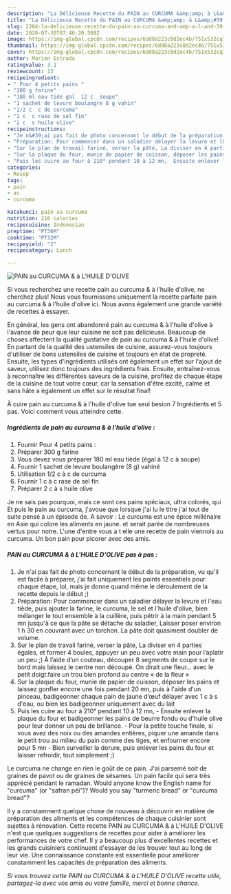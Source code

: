 ```yaml
---
description: "La Délicieuse Recette du PAIN au CURCUMA &amp;amp; à L&amp;#39;HUILE D&amp;#39;OLIVE"
title: "La Délicieuse Recette du PAIN au CURCUMA &amp;amp; à L&amp;#39;HUILE D&amp;#39;OLIVE"
slug: 2284-la-delicieuse-recette-du-pain-au-curcuma-and-amp-a-l-and-39-huile-d-and-39-olive
date: 2020-07-30T07:46:20.509Z
image: https://img-global.cpcdn.com/recipes/6dd8a223c0d2ec4b/751x532cq70/pain-au-curcuma-a-lhuile-dolive-photo-principale-de-la-recette.jpg
thumbnail: https://img-global.cpcdn.com/recipes/6dd8a223c0d2ec4b/751x532cq70/pain-au-curcuma-a-lhuile-dolive-photo-principale-de-la-recette.jpg
cover: https://img-global.cpcdn.com/recipes/6dd8a223c0d2ec4b/751x532cq70/pain-au-curcuma-a-lhuile-dolive-photo-principale-de-la-recette.jpg
author: Marion Estrada
ratingvalue: 3.1
reviewcount: 13
recipeingredient:
- " Pour 4 petits pains "
- "300 g farine"
- "180 ml eau tide gal  12 c  soupe"
- "1 sachet de levure boulangre 8 g vahin"
- "1/2 c  c de curcuma"
- "1 c  c rase de sel fin"
- "2 c  s huile olive"
recipeinstructions:
- "Je n&#39;ai pas fait de photo concernant le début de la préparation, vu qu&#39;il est facile à préparer, j&#39;ai fait uniquement les points essentiels pour chaque étape, lol, mais je donne quand même le déroulement de la recette depuis le début ;)"
- "Préparation: Pour commencer dans un saladier délayer la levure et l&#39;eau tiède, puis ajouter la farine, le curcuma, le sel et l&#39;huile d&#39;olive, bien mélanger le tout ensemble à la cuillère, puis pétrir à la main pendant 5 mn jusqu&#39;à ce que la pâte se détache du saladier, Laisser poser environ 1 h 30 en couvrant avec un torchon. La pâte doit quasiment doubler de volume."
- "Sur le plan de travail fariné, verser la pâte, La diviser en 4 parties égales, et former 4 boules, appuyer un peu avec votre main pour l’aplatir un peu ;) À l’aide d’un couteau, découper 8 segments de coupe sur le bord mais laissez le centre non découpé. On dirait une fleur… avec le petit doigt.faire un trou bien profond au centre « de la fleur »"
- "Sur la plaque du four, munie de papier de cuisson, déposer les pains et laissez gonfler encore une fois pendant 20 mn, puis à l&#39;aide d&#39;un pinceau, badigeonner chaque pain de jaune d’œuf délayer avec 1 c à s d&#39;eau, ou bien les badigeonner uniquement avec du lait"
- "Puis les cuire au four à 210° pendant 10 à 12 mn,  Ensuite enlever la plaque du four et badigeonner les pains de beurre fondu ou d&#39;huile olive pour leur donner un peu de brillance.  Pour la petite touche finale, si vous avez des noix ou des amandes entières, piquer une amande dans le petit trou au milieu du pain comme des tiges, et enfourner encore pour 5 mn Bien surveiller la dorure, puis enlever les pains du four et laisser refroidir, tout simplement ;)"
categories:
- Resep
tags:
- pain
- au
- curcuma

katakunci: pain au curcuma 
nutrition: 216 calories
recipecuisine: Indonesian
preptime: "PT36M"
cooktime: "PT32M"
recipeyield: "2"
recipecategory: Lunch

---
```



![PAIN au CURCUMA &amp; à L&#39;HUILE D&#39;OLIVE](https://img-global.cpcdn.com/recipes/6dd8a223c0d2ec4b/751x532cq70/pain-au-curcuma-a-lhuile-dolive-photo-principale-de-la-recette.jpg)

Si vous recherchez une recette pain au curcuma &amp; à l&#39;huile d&#39;olive, ne cherchez plus! Nous vous fournissons uniquement la recette parfaite pain au curcuma &amp; à l&#39;huile d&#39;olive ici. Nous avons également une grande variété de recettes à essayer.

En général, les gens ont abandonné pain au curcuma &amp; à l&#39;huile d&#39;olive à l'avance de peur que leur cuisine ne soit pas délicieuse. Beaucoup de choses affectent la qualité gustative de pain au curcuma &amp; à l&#39;huile d&#39;olive! En partant de la qualité des ustensiles de cuisine, assurez-vous toujours d'utiliser de bons ustensiles de cuisine et toujours en état de propreté. Ensuite, les types d'ingrédients utilisés ont également un effet sur l'ajout de saveur, utilisez donc toujours des ingrédients frais. Ensuite, entraînez-vous à reconnaître les différentes saveurs de la cuisine, profitez de chaque étape de la cuisine de tout votre cœur, car la sensation d'être excité, calme et sans hâte a également un effet sur le résultat final!

<!--inarticleads1-->

À cuire pain au curcuma &amp; à l&#39;huile d&#39;olive tue seul besion 7 Ingrédients et 5 pas. Voici comment vous atteindre cette.

##### Ingrédients de pain au curcuma &amp; à l&#39;huile d&#39;olive :

1. Fournir  Pour 4 petits pains :
1. Préparer 300 g farine
1. Vous devez vous préparer 180 ml eau tiède (égal à 12 c à soupe)
1. Fournir 1 sachet de levure boulangère (8 g) vahiné
1. Utilisation 1/2 c à c de curcuma
1. Fournir 1 c à c rase de sel fin
1. Préparer 2 c à s huile olive


Je ne sais pas pourquoi, mais ce sont ces pains spéciaux, ultra colorés, qui Et puis le pain au curcuma, j&#39;avoue que lorsque j&#39;ai lu le titre j&#39;ai tout de suite pensé à un épisode de. A savoir : Le curcuma est une épice millénaire en Asie qui colore les aliments en jaune. et serait parée de nombreuses vertus pour notre. L&#39;une d&#39;entre vous a t elle une recette de pain viennois au curcuma. Un bon pain pour picorer avec des amis. 

<!--inarticleads2-->

##### PAIN au CURCUMA &amp; à L&#39;HUILE D&#39;OLIVE pas à pas :

1. Je n&#39;ai pas fait de photo concernant le début de la préparation, vu qu&#39;il est facile à préparer, j&#39;ai fait uniquement les points essentiels pour chaque étape, lol, mais je donne quand même le déroulement de la recette depuis le début ;)
1. Préparation: Pour commencer dans un saladier délayer la levure et l&#39;eau tiède, puis ajouter la farine, le curcuma, le sel et l&#39;huile d&#39;olive, bien mélanger le tout ensemble à la cuillère, puis pétrir à la main pendant 5 mn jusqu&#39;à ce que la pâte se détache du saladier, Laisser poser environ 1 h 30 en couvrant avec un torchon. La pâte doit quasiment doubler de volume.
1. Sur le plan de travail fariné, verser la pâte, La diviser en 4 parties égales, et former 4 boules, appuyer un peu avec votre main pour l’aplatir un peu ;) À l’aide d’un couteau, découper 8 segments de coupe sur le bord mais laissez le centre non découpé. On dirait une fleur… avec le petit doigt.faire un trou bien profond au centre « de la fleur »
1. Sur la plaque du four, munie de papier de cuisson, déposer les pains et laissez gonfler encore une fois pendant 20 mn, puis à l&#39;aide d&#39;un pinceau, badigeonner chaque pain de jaune d’œuf délayer avec 1 c à s d&#39;eau, ou bien les badigeonner uniquement avec du lait
1. Puis les cuire au four à 210° pendant 10 à 12 mn,  - Ensuite enlever la plaque du four et badigeonner les pains de beurre fondu ou d&#39;huile olive pour leur donner un peu de brillance.  - Pour la petite touche finale, si vous avez des noix ou des amandes entières, piquer une amande dans le petit trou au milieu du pain comme des tiges, et enfourner encore pour 5 mn - Bien surveiller la dorure, puis enlever les pains du four et laisser refroidir, tout simplement ;)


Le curcuma ne change en rien le goût de ce pain. J&#39;ai parsemé soit de graines de pavot ou de graines de sésames. Un pain facile qui sera très apprécié pendant le ramadan. Would anyone know the English name for &#34;curcuma&#34; (or &#34;safran péi&#34;)? Would you say &#34;turmeric bread&#34; or &#34;curcuma bread&#34;? 

<!--inarticleads1-->

<p>
Il y a constamment quelque chose de nouveau à découvrir en matière de préparation des aliments et les compétences de chaque cuisinier sont sujettes à rénovation. Cette recette PAIN au CURCUMA &amp; à L&#39;HUILE D&#39;OLIVE n'est que quelques suggestions de recettes pour aider à améliorer les performances de votre chef. Il y a beaucoup plus d'excellentes recettes et les grands cuisiniers continuent d'essayer de les trouver tout au long de leur vie. Une connaissance constante est essentielle pour améliorer constamment les capacités de préparation des aliments.
</p>

<p>
<i>Si vous trouvez cette PAIN au CURCUMA &amp; à L&#39;HUILE D&#39;OLIVE recette utile, partagez-la avec vos amis ou votre famille, merci et bonne chance.</i>
</p>
